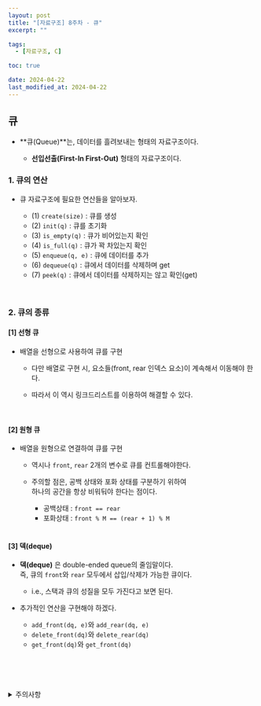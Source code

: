 ```yaml
---
layout: post
title: "[자료구조] 8주차 - 큐"
excerpt: ""

tags:
  - [자료구조, C]

toc: true

date: 2024-04-22
last_modified_at: 2024-04-22
---
```

## 큐
- **큐(Queue)**는, 데이터를 흘려보내는 형태의 자료구조이다.  

  - **선입선출(First-In First-Out)** 형태의 자료구조이다.  

### 1. 큐의 연산
- 큐 자료구조에 필요한 연산들을 알아보자.  

  - (1) `create(size)` : 큐를 생성
  - (2) `init(q)` : 큐를 초기화
  - (3) `is_empty(q)` : 큐가 비어있는지 확인
  - (4) `is_full(q)` : 큐가 꽉 차있는지 확인
  - (5) `enqueue(q, e)` : 큐에 데이터를 추가
  - (6) `dequeue(q)` : 큐에서 데이터를 삭제하며 get
  - (7) `peek(q)` : 큐에서 데이터를 삭제하지는 않고 확인(get)

<br>

### 2. 큐의 종류
#### [1] 선형 큐
- 배열을 선형으로 사용하여 큐를 구현
  - 다만 배열로 구현 시, 요소들(front, rear 인덱스 요소)이 계속해서 이동해야 한다.  

  - 따라서 이 역시 링크드리스트를 이용하여 해결할 수 있다.  

  <br>

#### [2] 원형 큐
- 배열을 원형으로 연결하여 큐를 구현
  - 역시나 `front`, `rear` 2개의 변수로 큐를 컨트롤해야한다.  

  - 주의할 점은, 공백 상태와 포화 상태를 구분하기 위하여  
  하나의 공간을 항상 비워둬야 한다는 점이다.  

    - 공백상태 : `front == rear`
    - 포화상태 : `front % M == (rear + 1) % M`

    <br>

#### [3] 덱(deque)
- **덱(deque)** 은 double-ended queue의 줄임말이다.  
즉, 큐의 `front`와 `rear` 모두에서 삽입/삭제가 가능한 큐이다.
  - i.e., 스택과 큐의 성질을 모두 가진다고 보면 된다.  

- 추가적인 연산을 구현해야 하겠다.  
  - `add_front(dq, e)`와 `add_rear(dq, e)`
  - `delete_front(dq)`와 `delete_rear(dq)`
  - `get_front(dq)`와 `get_front(dq)`

<br>
<br>
<br>
<br>
<details>
<summary>주의사항</summary>
<div markdown="1">

이 포스팅은 강원대학교 이다영 교수님의 자료구조 수업을 들으며 내용을 정리 한 것입니다.  
수업 내용에 대한 저작권은 교수님께 있으니,  
다른 곳으로의 무분별한 내용 복사를 자제해 주세요.

</div>
</details>